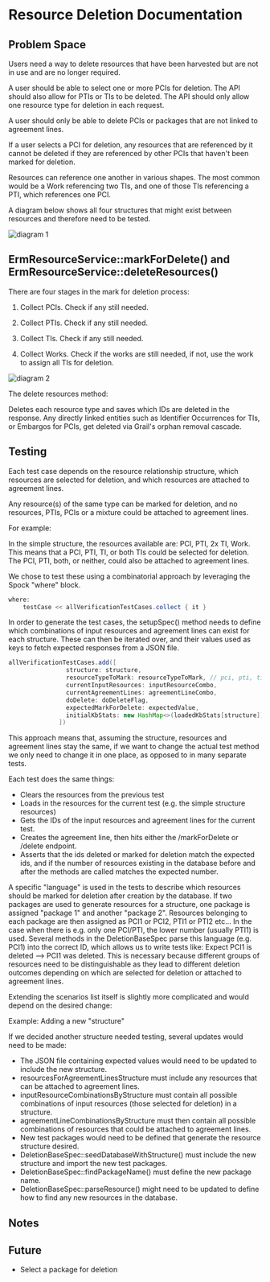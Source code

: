# Resource Deletion Documentation

## Problem Space

Users need a way to delete resources that have been harvested but are not in use and are no longer required. 

A user should be able to select one or more PCIs for deletion. The API should also allow for PTIs or TIs to be deleted. The API should only allow one resource type for deletion in each request.

A user should only be able to delete PCIs or packages that are not linked to agreement lines. 

If a user selects a PCI for deletion, any resources that are referenced by it cannot be deleted if they are referenced by other PCIs that haven't been marked for deletion. 

Resources can reference one another in various shapes. The most common would be a Work referencing two TIs, and one of those TIs referencing a PTI, which references one PCI. 

A diagram below shows all four structures that might exist between resources and therefore need to be tested.

![diagram 1]("deleteStructuresDiagram.png")


## ErmResourceService::markForDelete() and ErmResourceService::deleteResources()

There are four stages in the mark for deletion process:

1) Collect PCIs. Check if any still needed.


2) Collect PTIs. Check if any still needed.


3) Collect TIs. Check if any still needed.


4) Collect Works. Check if the works are still needed, if not, use the work to assign all TIs for deletion. 


![diagram 2]("deleteResourcesDiagram.png")

The delete resources method:

Deletes each resource type and saves which IDs are deleted in the response. Any directly linked entities such as Identifier Occurrences for TIs, or Embargos for PCIs, get deleted via Grail's orphan removal cascade.

## Testing

Each test case depends on the resource relationship structure, which resources are selected for deletion, and which resources are attached to agreement lines.

Any resource(s) of the same type can be marked for deletion, and no resources, PTIs, PCIs or a mixture could be attached to agreement lines. 

For example:

In the simple structure, the resources available are: PCI, PTI, 2x TI, Work. This means that a PCI, PTI, TI, or both TIs could be selected for deletion. The PCI, PTI, both, or neither, could also be attached to agreement lines.

We chose to test these using a combinatorial approach by leveraging the Spock "where" block.

```java
where:
    testCase << allVerificationTestCases.collect { it }

```

In order to generate the test cases, the setupSpec() method needs to define which combinations of input resources and agreement lines can exist for each structure. These can then be iterated over, and their values used as keys to fetch expected responses from a JSON file.

```java
allVerificationTestCases.add([
                structure: structure,
                resourceTypeToMark: resourceTypeToMark, // pci, pti, ti
                currentInputResources: inputResourceCombo,
                currentAgreementLines: agreementLineCombo,
                doDelete: doDeleteFlag,
                expectedMarkForDelete: expectedValue,
                initialKbStats: new HashMap<>(loadedKbStats[structure])
              ])
```

This approach means that, assuming the structure, resources and agreement lines stay the same, if we want to change the actual test method we only need to change it in one place, as opposed to in many separate tests. 

Each test does the same things:

- Clears the resources from the previous test
- Loads in the resources for the current test (e.g. the simple structure resources)
- Gets the IDs of the input resources and agreement lines for the current test.
- Creates the agreement line, then hits either the /markForDelete or /delete endpoint.
- Asserts that the ids deleted or marked for deletion match the expected ids, and if the number of resources existing in the database before and after the methods are called matches the expected number.

A specific "language" is used in the tests to describe which resources should be marked for deletion after creation by the database. If two packages are used to generate resources for a structure, one package is assigned "package 1" and another "package 2". Resources belonging to each package are then assigned as PCI1 or PCI2, PTI1 or PTI2 etc... In the case when there is e.g. only one PCI/PTI, the lower number (usually PTI1) is used.  Several methods in the DeletionBaseSpec parse this language (e.g. PCI1) into the correct ID, which allows us to write tests like: Expect PCI1 is deleted --> PCI1 was deleted. This is necessary because different groups of resources need to be distinguishable as they lead to different deletion outcomes depending on which are selected for deletion or attached to agreement lines.

Extending the scenarios list itself is slightly more complicated and would depend on the desired change:

Example: Adding a new "structure"

If we decided another structure needed testing, several updates would need to be made:

- The JSON file containing expected values would need to be updated to include the new structure.
- resourcesForAgreementLinesStructure must include any resources that can be attached to agreement lines.
- inputResourceCombinationsByStructure must contain all possible combinations of input resources (those selected for deletion) in a structure.
- agreementLineCombinationsByStructure must then contain all possible combinations of resources that could be attached to agreement lines.
- New test packages would need to be defined that generate the resource structure desired.
- DeletionBaseSpec::seedDatabaseWithStructure() must include the new structure and import the new test packages.
- DeletionBaseSpec::findPackageName() must define the new package name.
- DeletionBaseSpec::parseResource() might need to be updated to define how to find any new resources in the database. 



## Notes


## Future

- Select a package for deletion